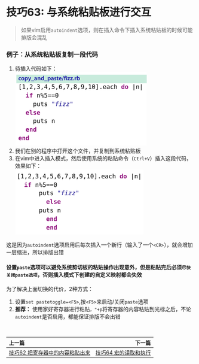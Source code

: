 # 技巧63: 与系统粘贴板进行交互
> 如果vim启用`autoindent`选项，则在插入命令下插入系统粘贴板的时候可能排版会混乱

### 例子：从系统粘贴板复制一段代码

1. 待插入代码如下：<br>
![tip63_0](../../images/tip63_0.png)
2. 我们在别的程序中打开这个文件，并复制到系统粘贴板
3. 在vim中进入插入模式，然后使用系统的粘贴命令（`Ctrl+V`）插入这段代码，效果如下：<br>
![tip63_1](../../images/tip63_1.png)

这是因为`autoindent`选项启用后每次插入一个新行（输入了一个`<CR>`），就会增加一层缩进，所以排版出错

#### 设置`paste`选项可以避免系统剪切板的粘贴操作出现意外，但是粘贴完后必须`尽快关闭paste选项`，否则插入模式下创建的自定义映射都会失效

为了解决上面切换的代价，2种方式：

1. 设置`set pastetoggle=<F5>`,按`<F5>`来启动/关闭`paste`选项
2. **推荐：** 使用家好寄存器进行粘贴`，"+p`将寄存器的内容粘贴到光标之后，不论`autoindent`是否启用，都能保证排版不会出错


<br>  

|上一篇|下一篇|
|:---|---:|
|[技巧62 把寄存器中的内容粘贴出来](tip62.md)|[技巧64 宏的读取和执行](../chapter11_macro/tip64.md)|
